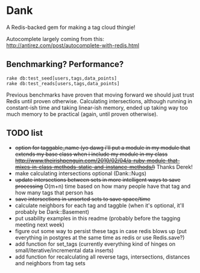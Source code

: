 # Dank

A Redis-backed gem for making a tag cloud thingie!

Autocomplete largely coming from this: <http://antirez.com/post/autocomplete-with-redis.html>

## Benchmarking?  Performance?
```
rake db:test_seed[users,tags,data_points]
rake db:test_reads[users,tags,data_points]
```
Previous benchmarks have proven that moving forward we should just trust Redis until proven otherwise.  Calculating intersections, although running in constant-ish time and taking linear-ish memory, ended up taking way too much memory to be practical (again, until proven otherwise).

## TODO list

* ~~option for taggable_name (yo dawg i'll put a module in my module that extends my base class when i include my module in my class <http://www.theirishpenguin.com/2010/02/04/a-ruby-module-that-mixes-in-class-methods-static-and-instance-methods/>)~~ Thanks Derek!
* make calculating intersections optional (Dank::Nugs)
* ~~update intersections between sets in more intelligent ways to save processing~~ O(m+n) time based on how many people have that tag and how many tags that person has
* ~~save intersections in unsorted sets to save space/time~~
* calculate neighbors for each tag and taggble (when it's optional, it'll probably be Dank::Basement)
* put usability examples in this readme (probably before the tagging meeting next week)
* figure out some way to persist these tags in case redis blows up (put everything in postgres at the same time as redis or use Redis.save?)
* add function for set_tags (currently everything kind of hinges on small/iterative/incremental data inserts)
* add function for recalculating all reverse tags, intersections, distances and neighbors from tag sets